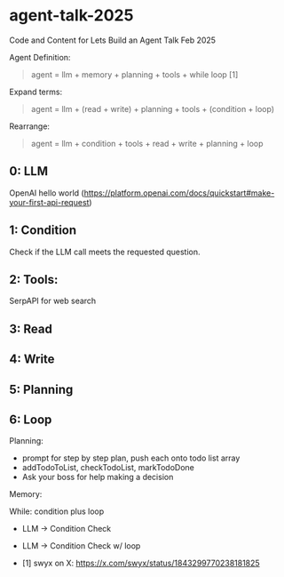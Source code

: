 # agent-talk-2025
Code and Content for Lets Build an Agent Talk Feb 2025


Agent Definition:

> agent = llm + memory + planning + tools + while loop [1]



Expand terms:

> agent = llm + (read + write) + planning + tools + (condition + loop)

Rearrange:
> agent = llm + condition + tools + read + write + planning + loop


## 0: LLM
OpenAI hello world (https://platform.openai.com/docs/quickstart#make-your-first-api-request)


## 1: Condition

Check if the LLM call meets the requested question.


## 2: Tools:

SerpAPI for web search


## 3: Read

## 4: Write

## 5: Planning

## 6: Loop

Planning:
- prompt for step by step plan, push each onto todo list array
- addTodoToList, checkTodoList, markTodoDone
- Ask your boss for help making a decision


Memory:

While: condition plus loop
- LLM -> Condition Check
- LLM -> Condition Check w/ loop

- [1] swyx on X: https://x.com/swyx/status/1843299770238181825